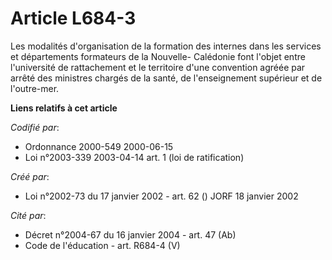 # Article L684-3

Les modalités d'organisation de la formation des internes dans les services et départements formateurs de la Nouvelle-
Calédonie font l'objet entre l'université de rattachement et le territoire d'une convention agréée par arrêté des ministres
chargés de la santé, de l'enseignement supérieur et de l'outre-mer.

**Liens relatifs à cet article**

_Codifié par_:

  - Ordonnance 2000-549 2000-06-15
  - Loi n°2003-339 2003-04-14 art. 1 (loi de ratification)

_Créé par_:

  - Loi n°2002-73 du 17 janvier 2002 - art. 62 () JORF 18 janvier 2002

_Cité par_:

  - Décret n°2004-67 du 16 janvier 2004 - art. 47 (Ab)
  - Code de l'éducation - art. R684-4 (V)
